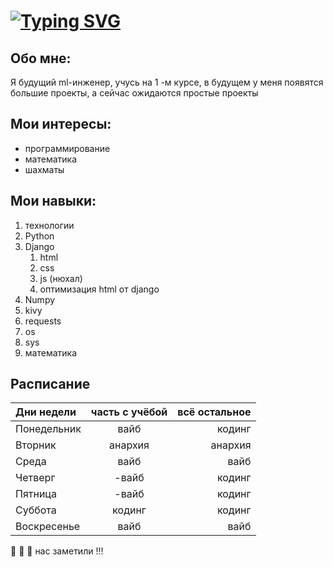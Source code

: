 # [![Typing SVG](https://readme-typing-svg.herokuapp.com?font=Oswald&size=32&pause=1000&color=F70C0C&background=C146FF00&repeat=false&width=435&height=70&lines=%D0%AF+%D0%98%D0%B2%D0%B0%D0%BD%D0%BE%D0%B2+%D0%92%D0%BB%D0%B0%D0%B4%D0%B8%D1%81%D0%BB%D0%B0%D0%B2;%D0%94%D0%BE%D0%B1%D1%80%D0%BE+%D0%BF%D0%BE%D0%B6%D0%B0%D0%BB%D0%BE%D0%B2%D0%B0%D1%82%D1%8C+%D0%B2+%D0%BC%D0%BE%D0%B9+%D0%BF%D1%80%D0%BE%D1%84%D0%B8%D0%BB%D1%8C)](https://git.io/typing-svg)

## Обо мне:
Я будущий ml-инженер, учусь на 1 -м курсе, в будущем у меня появятся большие проекты, а сейчас ожидаются простые проекты 

## Мои интересы:
- программирование
- математика 
- шахматы

## Мои навыки:
1. технологии
  1. Python
  2. Django
     1. html
     2. css
     3. js (нюхал)
     4. оптимизация html от django 
  4. Numpy
  5. kivy
  6. requests
  7. os
  8. sys
2. математика

## Расписание
| Дни недели | часть с учёбой | всё остальное |
|:------------|:------:|-------:|
| Понедельник |   вайб | кодинг |
| Вторник     |   анархия | анархия |
| Среда       |   вайб |  вайб  |
| Четверг     |   -вайб | кодинг |
| Пятница     |   -вайб | кодинг |
| Суббота     | кодинг | кодинг |
| Воскресенье | вайб   |  вайб  |

:bug: :bug: :bug: нас заметили !!!
